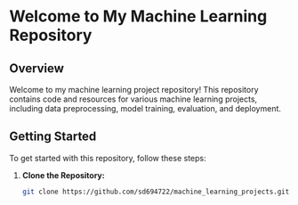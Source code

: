 # Welcome to My Machine Learning Repository

## Overview

Welcome to my machine learning project repository! This repository contains code and resources for various machine learning projects, including data preprocessing, model training, evaluation, and deployment.

## Getting Started

To get started with this repository, follow these steps:

1. **Clone the Repository:**

   ```bash
   git clone https://github.com/sd694722/machine_learning_projects.git
